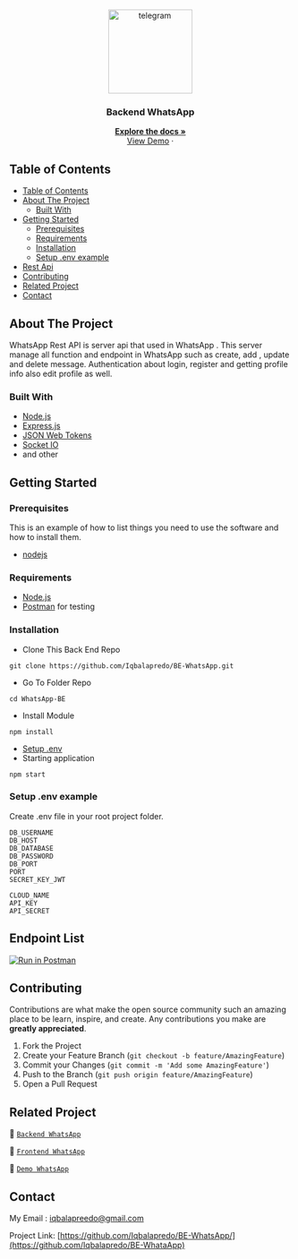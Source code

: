 <br />
<p align="center">
<div align="center">
  <img height="150" src="https://www.freeiconspng.com/uploads/logo-whatsapp-png-pic-0.png" alt="telegram" border="0"/>
</div>
  <h3 align="center">Backend WhatsApp</h3>
  <p align="center">
    <a href="https://github.com/Iqbalapredo/BE-WhataApp/"><strong>Explore the docs »</strong></a>
    <br />
    <a href="https://be-whataapp-production.up.railway.app/">View Demo</a>
    ·
 
  </p>
</p>



<!-- TABLE OF CONTENTS -->
## Table of Contents

- [Table of Contents](#table-of-contents)
- [About The Project](#about-the-project)
  - [Built With](#built-with)
- [Getting Started](#getting-started)
  - [Prerequisites](#prerequisites)
  - [Requirements](#requirements)
  - [Installation](#installation)
  - [Setup .env example](#setup-env-example)
- [Rest Api](#rest-api)
- [Contributing](#contributing)
- [Related Project](#related-project)
- [Contact](#contact)



<!-- ABOUT THE PROJECT -->
## About The Project

WhatsApp Rest API is server api that used in WhatsApp . This server manage all function and endpoint in WhatsApp such as create, add , update and delete message. Authentication about login, register and getting profile info also edit profile as well.

### Built With

- [Node.js](https://nodejs.org/en/)
- [Express.js](https://expressjs.com/)
- [JSON Web Tokens](https://jwt.io/)
- [Socket IO](https://socket.io/docs/v4/)
- and other

<!-- GETTING STARTED -->
## Getting Started

### Prerequisites

This is an example of how to list things you need to use the software and how to install them.

* [nodejs](https://nodejs.org/en/download/)

### Requirements
* [Node.js](https://nodejs.org/en/)
* [Postman](https://www.getpostman.com/) for testing


### Installation

- Clone This Back End Repo
```
git clone https://github.com/Iqbalapredo/BE-WhatsApp.git
```
- Go To Folder Repo
```
cd WhatsApp-BE
```
- Install Module
```
npm install
```

- <a href="#setup-env-example">Setup .env</a>
- Starting application
```
npm start
```

### Setup .env example

Create .env file in your root project folder.

```env
DB_USERNAME
DB_HOST 
DB_DATABASE
DB_PASSWORD 
DB_PORT
PORT
SECRET_KEY_JWT

CLOUD_NAME
API_KEY
API_SECRET
```

## Endpoint List

[![Run in Postman](https://run.pstmn.io/button.svg)](https://documenter.getpostman.com/view/23292228/2s93RUvsS7)


<!-- CONTRIBUTING -->
## Contributing

Contributions are what make the open source community such an amazing place to be learn, inspire, and create. Any contributions you make are **greatly appreciated**.

1. Fork the Project
2. Create your Feature Branch (`git checkout -b feature/AmazingFeature`)
3. Commit your Changes (`git commit -m 'Add some AmazingFeature'`)
4. Push to the Branch (`git push origin feature/AmazingFeature`)
5. Open a Pull Request



## Related Project
:rocket: [`Backend WhatsApp`](https://github.com/Iqbalapredo/BE-WhataApp)

:rocket: [`Frontend WhatsApp`](https://github.com/Iqbalapredo/FE-WhatsApp)

:rocket: [`Demo WhatsApp`](https://fe-whats-app.vercel.app/)

<!-- CONTACT -->
## Contact

My Email : iqbalapreedo@gmail.com

Project Link: [https://github.com/Iqbalapredo/BE-WhatsApp/](https://github.com/Iqbalapredo/BE-WhataApp)
